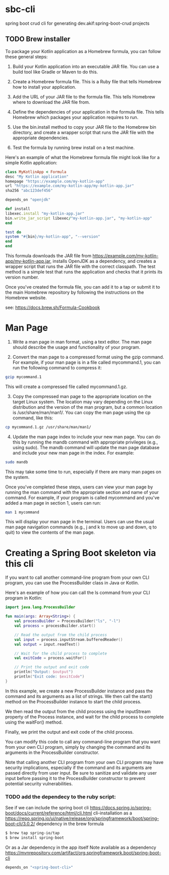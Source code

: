 # sbc-cli
spring boot crud cli for generating dev.akif:spring-boot-crud projects



## TODO Brew installer

To package your Kotlin application as a Homebrew formula, you can follow these general steps:

1. Build your Kotlin application into an executable JAR file. You can use a build tool like Gradle or Maven to do this.

2. Create a Homebrew formula file. This is a Ruby file that tells Homebrew how to install your application.

3. Add the URL of your JAR file to the formula file. This tells Homebrew where to download the JAR file from.

4. Define the dependencies of your application in the formula file. This tells Homebrew which packages your application requires to run.

5. Use the bin.install method to copy your JAR file to the Homebrew bin directory, and create a wrapper script that runs the JAR file with the appropriate dependencies.

6. Test the formula by running brew install <formula> on a test machine.

Here's an example of what the Homebrew formula file might look like for a simple Kotlin application:

```ruby
class MyKotlinApp < Formula
desc "My Kotlin application"
homepage "https://example.com/my-kotlin-app"
url "https://example.com/my-kotlin-app/my-kotlin-app.jar"
sha256 "abc123def456"

depends_on "openjdk"

def install
libexec.install "my-kotlin-app.jar"
bin.write_jar_script libexec/"my-kotlin-app.jar", "my-kotlin-app"
end

test do
system "#{bin}/my-kotlin-app", "--version"
end
end

```
This formula downloads the JAR file from https://example.com/my-kotlin-app/my-kotlin-app.jar, installs OpenJDK as a dependency, and creates a wrapper script that runs the JAR file with the correct classpath. The test method is a simple test that runs the application and checks that it prints its version number.

Once you've created the formula file, you can add it to a tap or submit it to the main Homebrew repository by following the instructions on the Homebrew website.

see: https://docs.brew.sh/Formula-Cookbook


# Man Page

1. Write a man page in man format, using a text editor. The man page should describe the usage and functionality of your program.

2. Convert the man page to a compressed format using the gzip command. For example, if your man page is in a file called mycommand.1, you can run the following command to compress it:

```bash
gzip mycommand.1
```
This will create a compressed file called mycommand.1.gz.

3. Copy the compressed man page to the appropriate location on the target Linux system. The location may vary depending on the Linux distribution and the version of the man program, but a common location is /usr/share/man/man1/. You can copy the man page using the cp command, like this:

```bash
cp mycommand.1.gz /usr/share/man/man1/
```

4. Update the man page index to include your new man page. You can do this by running the mandb command with appropriate privileges (e.g., using sudo). The mandb command will update the man page database and include your new man page in the index. For example:

```bash
sudo mandb
```

This may take some time to run, especially if there are many man pages on the system.

Once you've completed these steps, users can view your man page by running the man command with the appropriate section and name of your command. For example, if your program is called mycommand and you've added a man page in section 1, users can run:

```bash
man 1 mycommand
```

This will display your man page in the terminal. Users can use the usual man page navigation commands (e.g., j and k to move up and down, q to quit) to view the contents of the man page.


# Creating a Spring Boot skeleton via this cli 

If you want to call another command-line program from your own CLI program, you can use the ProcessBuilder class in Java or Kotlin.

Here's an example of how you can call the ls command from your CLI program in Kotlin:

```kotlin
import java.lang.ProcessBuilder

fun main(args: Array<String>) {
    val processBuilder = ProcessBuilder("ls", "-l")
    val process = processBuilder.start()

    // Read the output from the child process
    val input = process.inputStream.bufferedReader()
    val output = input.readText()

    // Wait for the child process to complete
    val exitCode = process.waitFor()

    // Print the output and exit code
    println("Output: $output")
    println("Exit code: $exitCode")
}
```

In this example, we create a new ProcessBuilder instance and pass the command and its arguments as a list of strings. We then call the start() method on the ProcessBuilder instance to start the child process.

We then read the output from the child process using the inputStream property of the Process instance, and wait for the child process to complete using the waitFor() method.

Finally, we print the output and exit code of the child process.

You can modify this code to call any command-line program that you want from your own CLI program, simply by changing the command and its arguments in the ProcessBuilder constructor.

Note that calling another CLI program from your own CLI program may have security implications, especially if the command and its arguments are passed directly from user input. Be sure to sanitize and validate any user input before passing it to the ProcessBuilder constructor to prevent potential security vulnerabilities.

### TODO add the dependecy to the ruby script:

See if we can include the spring boot cli https://docs.spring.io/spring-boot/docs/current/reference/html/cli.html cli-installation
as a https://repo.spring.io/ui/native/release/org/springframework/boot/spring-boot-cli/3.0.2/ dependency in the brew formula

```bash
$ brew tap spring-io/tap
$ brew install spring-boot
```

Or as a Jar dependency in the app itself
Note available as a dependency https://mvnrepository.com/artifact/org.springframework.boot/spring-boot-cli

```ruby
depends_on "<spring-boot-cli>"
```